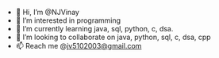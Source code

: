 - 👋 Hi, I’m @NJVinay
- 👀 I’m interested in programming
- 🌱 I’m currently learning java, sql, python, c, dsa.
- 💞️ I’m looking to collaborate on java, python, sql, c, dsa, cpp 
- 📫 Reach me @jv5102003@gmail.com

<!---
NJVinay/NJVinay is a ✨ special ✨ repository because its `README.md` (this file) appears on your GitHub profile.
You can click the Preview link to take a look at your changes.
--->
